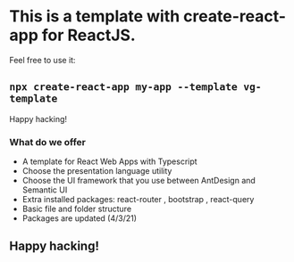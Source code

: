 # This is a template with create-react-app for ReactJS.

Feel free to use it:

## `npx create-react-app my-app --template vg-template`

Happy hacking!

### What do we offer

- A template for React Web Apps with Typescript
- Choose the presentation language utility
- Choose the UI framework that you use between AntDesign and Semantic UI
- Extra installed packages: react-router , bootstrap , react-query
- Basic file and folder structure
- Packages are updated (4/3/21)

## Happy hacking!
